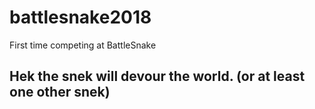 # battlesnake2018
First time competing at BattleSnake

## Hek the snek will devour the world. (or at least one other snek)
